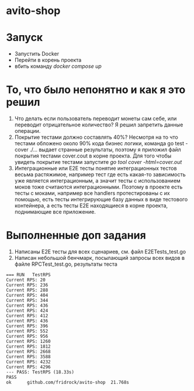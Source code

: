 # avito-shop
# Запуск
- Запустить Docker
- Перейти в корень проекта
- вбить команду *docker compose up*
# То, что было непонятно и как я это решил
1) Что делать если пользователь переводит монеты сам себе, или переводит отрицательное количество?
Я решил запретить данные операции.
2) Покрытие тестами должно составлять 40%? Несмотря на то что тестами обложено около 90% кода бизнес логики, команда 
go test -cover ./... выдает странные результаты, поэтому я приложил файл покрытия тестами cover.cout в корне проекта. Для того
чтобы увидеть покрытие тестами запустите *go tool cover -html=cover.out*
3) Интеграционные или Е2Е тесты понятие интеграционных тестов весьма растяжимое, например тест где есть какая-то зависимость уже является интеграционным, а значит тесты с использованием моков тоже считаются интеграционными. Поэтому в проекте есть тесты с моками, например все handlers протестированы с их помощью, есть тесты интегрирующие базу данных в виде тестового контейнера, а есть тесты E2E находящиеся в корне проекта, поднимающие все приложение.
# Выполненные доп задания
1) Написаны E2E тесты для всех сценариев, см. файл E2ETests_test.go
2) Написан небольшой бенчмарк, посылающий запросы всех видов в файле RPCTest_test.go, результаты теста
```text
=== RUN   TestRPS
Current RPS: 20
Current RPS: 236
Current RPS: 288
Current RPS: 404
Current RPS: 344
Current RPS: 436
Current RPS: 424
Current RPS: 412
Current RPS: 436
Current RPS: 396
Current RPS: 552
Current RPS: 956
Current RPS: 1260
Current RPS: 1812
Current RPS: 2668
Current RPS: 3588
Current RPS: 4232
Current RPS: 4296
--- PASS: TestRPS (18.33s)
PASS
ok      github.com/fridrock/avito-shop  21.768s
```

